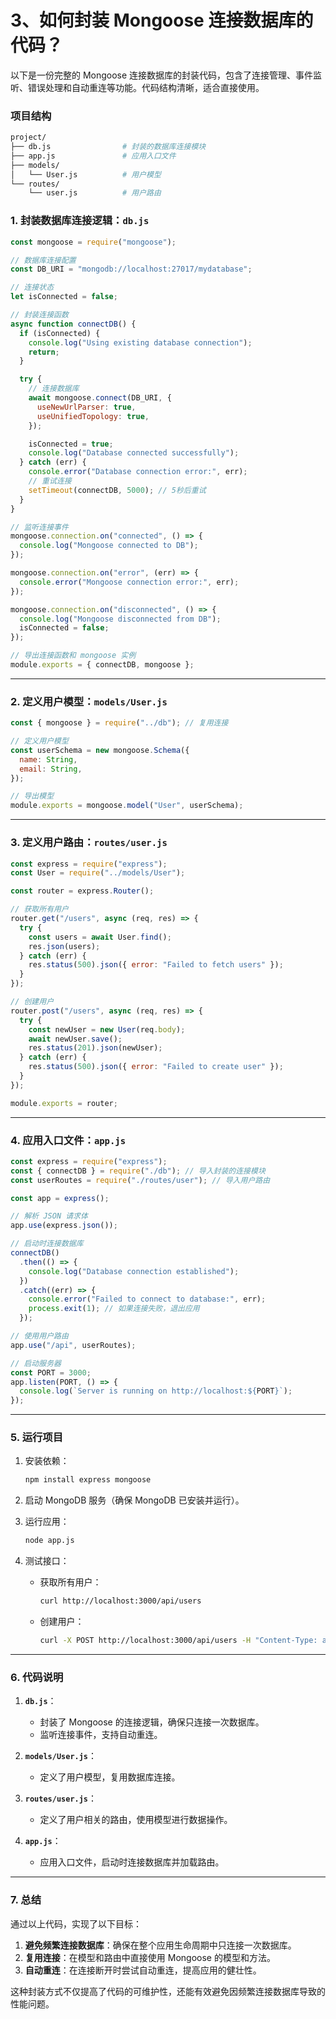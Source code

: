 # 3、如何封装 Mongoose 连接数据库的代码？

以下是一份完整的 Mongoose 连接数据库的封装代码，包含了连接管理、事件监听、错误处理和自动重连等功能。代码结构清晰，适合直接使用。

### **项目结构**

```bash
project/
├── db.js                # 封装的数据库连接模块
├── app.js               # 应用入口文件
├── models/
│   └── User.js          # 用户模型
└── routes/
    └── user.js          # 用户路由
```

### **1. 封装数据库连接逻辑：`db.js`**

```javascript
const mongoose = require("mongoose");

// 数据库连接配置
const DB_URI = "mongodb://localhost:27017/mydatabase";

// 连接状态
let isConnected = false;

// 封装连接函数
async function connectDB() {
  if (isConnected) {
    console.log("Using existing database connection");
    return;
  }

  try {
    // 连接数据库
    await mongoose.connect(DB_URI, {
      useNewUrlParser: true,
      useUnifiedTopology: true,
    });

    isConnected = true;
    console.log("Database connected successfully");
  } catch (err) {
    console.error("Database connection error:", err);
    // 重试连接
    setTimeout(connectDB, 5000); // 5秒后重试
  }
}

// 监听连接事件
mongoose.connection.on("connected", () => {
  console.log("Mongoose connected to DB");
});

mongoose.connection.on("error", (err) => {
  console.error("Mongoose connection error:", err);
});

mongoose.connection.on("disconnected", () => {
  console.log("Mongoose disconnected from DB");
  isConnected = false;
});

// 导出连接函数和 mongoose 实例
module.exports = { connectDB, mongoose };
```

---

### **2. 定义用户模型：`models/User.js`**

```javascript
const { mongoose } = require("../db"); // 复用连接

// 定义用户模型
const userSchema = new mongoose.Schema({
  name: String,
  email: String,
});

// 导出模型
module.exports = mongoose.model("User", userSchema);
```

---

### **3. 定义用户路由：`routes/user.js`**

```javascript
const express = require("express");
const User = require("../models/User");

const router = express.Router();

// 获取所有用户
router.get("/users", async (req, res) => {
  try {
    const users = await User.find();
    res.json(users);
  } catch (err) {
    res.status(500).json({ error: "Failed to fetch users" });
  }
});

// 创建用户
router.post("/users", async (req, res) => {
  try {
    const newUser = new User(req.body);
    await newUser.save();
    res.status(201).json(newUser);
  } catch (err) {
    res.status(500).json({ error: "Failed to create user" });
  }
});

module.exports = router;
```

---

### **4. 应用入口文件：`app.js`**

```javascript
const express = require("express");
const { connectDB } = require("./db"); // 导入封装的连接模块
const userRoutes = require("./routes/user"); // 导入用户路由

const app = express();

// 解析 JSON 请求体
app.use(express.json());

// 启动时连接数据库
connectDB()
  .then(() => {
    console.log("Database connection established");
  })
  .catch((err) => {
    console.error("Failed to connect to database:", err);
    process.exit(1); // 如果连接失败，退出应用
  });

// 使用用户路由
app.use("/api", userRoutes);

// 启动服务器
const PORT = 3000;
app.listen(PORT, () => {
  console.log(`Server is running on http://localhost:${PORT}`);
});
```

---

### **5. 运行项目**

1. 安装依赖：

   ```bash
   npm install express mongoose
   ```

2. 启动 MongoDB 服务（确保 MongoDB 已安装并运行）。

3. 运行应用：

   ```bash
   node app.js
   ```

4. 测试接口：
   - 获取所有用户：
     ```bash
     curl http://localhost:3000/api/users
     ```
   - 创建用户：
     ```bash
     curl -X POST http://localhost:3000/api/users -H "Content-Type: application/json" -d '{"name": "Alice", "email": "alice@example.com"}'
     ```

---

### **6. 代码说明**

1. **`db.js`**：

   - 封装了 Mongoose 的连接逻辑，确保只连接一次数据库。
   - 监听连接事件，支持自动重连。

2. **`models/User.js`**：

   - 定义了用户模型，复用数据库连接。

3. **`routes/user.js`**：

   - 定义了用户相关的路由，使用模型进行数据操作。

4. **`app.js`**：
   - 应用入口文件，启动时连接数据库并加载路由。

---

### **7. 总结**

通过以上代码，实现了以下目标：

1. **避免频繁连接数据库**：确保在整个应用生命周期中只连接一次数据库。
2. **复用连接**：在模型和路由中直接使用 Mongoose 的模型和方法。
3. **自动重连**：在连接断开时尝试自动重连，提高应用的健壮性。

这种封装方式不仅提高了代码的可维护性，还能有效避免因频繁连接数据库导致的性能问题。
